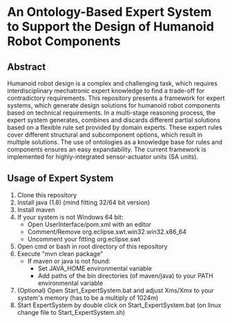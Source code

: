 # An Ontology-Based Expert System to Support the Design of Humanoid Robot Components

## Abstract

Humanoid robot design is a complex and challenging task, which requires interdisciplinary mechatronic expert knowledge to find a trade-off for contradictory requirements. This repository presents a framework for expert systems, which generate design solutions for humanoid robot components based on technical requirements. In a multi-stage reasoning process, the expert system generates, combines and discards different partial solutions based on a flexible rule set provided by domain experts. These expert rules cover different structural and subcomponent options, which result in multiple solutions. The use of ontologies as a knowledge base for rules and components ensures an easy expandability. The current framework is implemented for highly-integrated sensor-actuator units (SA units).

## Usage of Expert System

1. Clone this repository
2. Install java (1.8) (mind fitting 32/64 bit version)
3. Install maven
4. If your system is not Windows 64 bit:
    * Open UserInterface/pom.xml with an editor
    * Comment/Remove org.eclipse.swt.win32.win32.x86_64
    * Uncomment your fitting org.eclipse.swt
5. Open cmd or bash in root directory of this repository
6. Execute "mvn clean package"
    * If maven or java is not found:
        * Set JAVA_HOME environmental variable
        * Add paths of the bin directories (of maven/java) to your PATH environmental variable
7. (Optional) Open Start_ExpertSystem.bat and adjust Xms/Xmx to your system's memory (has to be a multiply of 1024m)
8. Start ExpertSystem by double click on Start_ExpertSystem.bat (on linux change file to Start_ExpertSystem.sh)
